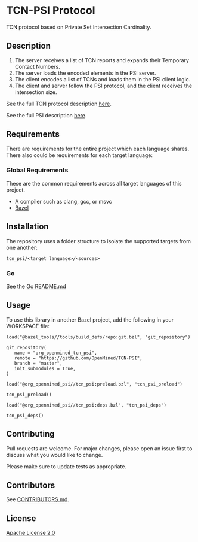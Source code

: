 
# TCN-PSI Protocol

TCN protocol based on Private Set Intersection Cardinality.

## Description

1. The server receives a list of TCN reports and expands their Temporary Contact Numbers.
2. The server loads the encoded elements in the PSI server.
3. The client encodes a list of TCNs and loads them in the PSI client logic.
4. The client and server follow the PSI protocol, and the client receives the intersection size.

See the full TCN protocol description [here](https://github.com/TCNCoalition/TCN).

See the full PSI description [here](https://github.com/OpenMined/PSI/blob/master/private_set_intersection/cpp/psi_client.h).

## Requirements

There are requirements for the entire project which each language shares. There also could be requirements for each target language:

### Global Requirements

These are the common requirements across all target languages of this project.

- A compiler such as clang, gcc, or msvc
- [Bazel](https://bazel.build)

## Installation

The repository uses a folder structure to isolate the supported targets from one another:

```
tcn_psi/<target language>/<sources>
```

### Go

See the [Go README.md](tcn_psi/go/README.md)


## Usage

To use this library in another Bazel project, add the following in your WORKSPACE file:

```
load("@bazel_tools//tools/build_defs/repo:git.bzl", "git_repository")

git_repository(
   name = "org_openmined_tcn_psi",
   remote = "https://github.com/OpenMined/TCN-PSI",
   branch = "master",
   init_submodules = True,
)

load("@org_openmined_psi//tcn_psi:preload.bzl", "tcn_psi_preload")

tcn_psi_preload()

load("@org_openmined_psi//tcn_psi:deps.bzl", "tcn_psi_deps")

tcn_psi_deps()

```

## Contributing
Pull requests are welcome. For major changes, please open an issue first to discuss what you would like to change.

Please make sure to update tests as appropriate.

## Contributors

See [CONTRIBUTORS.md](CONTRIBUTORS.md).

## License
[Apache License 2.0](https://choosealicense.com/licenses/apache-2.0/)
